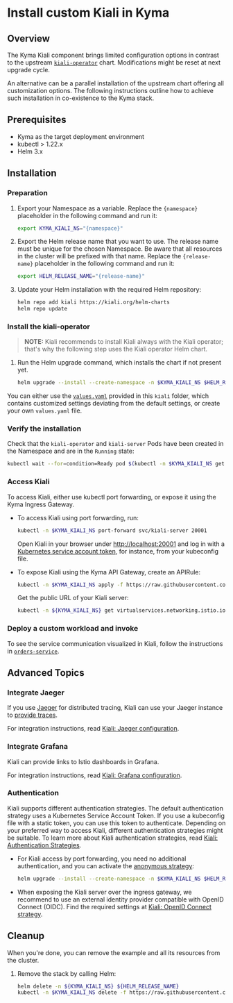 # Install custom Kiali in Kyma

## Overview

The Kyma Kiali component brings limited configuration options in contrast to the upstream [`kiali-operator`](https://github.com/kiali/helm-charts/tree/master/kiali-operator) chart. Modifications might be reset at next upgrade cycle.

An alternative can be a parallel installation of the upstream chart offering all customization options. The following instructions outline how to achieve such installation in co-existence to the Kyma stack.

## Prerequisites

- Kyma as the target deployment environment
- kubectl > 1.22.x
- Helm 3.x

## Installation

### Preparation

1. Export your Namespace as a variable. Replace the `{namespace}` placeholder in the following command and run it:

    ```bash
    export KYMA_KIALI_NS="{namespace}"
    ```

1. Export the Helm release name that you want to use. The release name must be unique for the chosen Namespace. Be aware that all resources in the cluster will be prefixed with that name. Replace the `{release-name}` placeholder in the following command and run it:
    ```bash
    export HELM_RELEASE_NAME="{release-name}"
    ```

1. Update your Helm installation with the required Helm repository:

    ```bash
    helm repo add kiali https://kiali.org/helm-charts
    helm repo update
    ```

### Install the kiali-operator

> **NOTE:** Kiali recommends to install Kiali always with the Kiali operator; that's why the following step uses the Kiali operator Helm chart.

1. Run the Helm upgrade command, which installs the chart if not present yet.
    ```bash
    helm upgrade --install --create-namespace -n $KYMA_KIALI_NS $HELM_RELEASE_NAME kiali/kiali-operator -f https://raw.githubusercontent.com/kyma-project/examples/main/kiali/values.yaml
    ```

You can either use the [`values.yaml`](./values.yaml) provided in this `kiali` folder, which contains customized settings deviating from the default settings, or create your own `values.yaml` file.

### Verify the installation

Check that the `kiali-operator` and `kiali-server` Pods have been created in the Namespace and are in the `Running` state:
```bash
kubectl wait --for=condition=Ready pod $(kubectl -n $KYMA_KIALI_NS get pods --no-headers -o custom-columns=":metadata.name" | grep kiali) -n $KYMA_KIALI_NS
```
### Access Kiali

To access Kiali, either use kubectl port forwarding, or expose it using the Kyma Ingress Gateway.

* To access Kiali using port forwarding, run:
  ```bash
  kubectl -n $KYMA_KIALI_NS port-forward svc/kiali-server 20001
  ```

  Open Kiali in your browser under [http://localhost:20001](http://localhost:20001) and log in with a [Kubernetes service account token](https://kubernetes.io/docs/reference/access-authn-authz/authentication/#service-account-tokens), for instance, from your kubeconfig file.

* To expose Kiali using the Kyma API Gateway, create an APIRule:
  ```bash
  kubectl -n $KYMA_KIALI_NS apply -f https://raw.githubusercontent.com/kyma-project/examples/main/kiali/apirule.yaml
  ```
  Get the public URL of your Kiali server:
  ```bash
  kubectl -n ${KYMA_KIALI_NS} get virtualservices.networking.istio.io -ojsonpath='{.items[*].spec.hosts[*]}'
  ```

### Deploy a custom workload and invoke

To see the service communication visualized in Kiali, follow the instructions in [`orders-service`](./../orders-service/).

## Advanced Topics

### Integrate Jaeger

If you use [Jaeger](https://www.jaegertracing.io/) for distributed tracing, Kiali can use your Jaeger instance to [provide traces](https://kiali.io/docs/features/tracing/).

For integration instructions, read [Kiali: Jaeger configuration](https://kiali.io/docs/configuration/p8s-jaeger-grafana/jaeger/).

### Integrate Grafana

Kiali can provide links to Istio dashboards in Grafana.

For integration instructions, read [Kiali: Grafana configuration](https://kiali.io/docs/configuration/p8s-jaeger-grafana/grafana/).

### Authentication

Kiali supports different authentication strategies. The default authentication strategy uses a Kubernetes Service Account Token. If you use a kubeconfig file with a static token, you can use this token to authenticate. Depending on your preferred way to access Kiali, different authentication strategies might be suitable. To learn more about Kiali authentication strategies, read [Kiali: Authentication Strategies](https://kiali.io/docs/configuration/authentication/).

* For Kiali access by port forwarding, you need no additional authentication, and you can activate the [anonymous strategy](https://kiali.io/docs/configuration/authentication/anonymous/):
  ```bash
  helm upgrade --install --create-namespace -n $KYMA_KIALI_NS $HELM_RELEASE_NAME kiali/kiali-operator --set cr.spec.auth.strategy=anonymous -f https://raw.githubusercontent.com/kyma-project/examples/main/kiali/values.yaml
  ```
* When exposing the Kiali server over the ingress gateway, we recommend to use an external identity provider compatible with OpenID Connect (OIDC). Find the required settings at [Kiali: OpenID Connect strategy](https://kiali.io/docs/configuration/authentication/openid/).

## Cleanup

When you're done, you can remove the example and all its resources from the cluster.

1. Remove the stack by calling Helm:

    ```bash
    helm delete -n ${KYMA_KIALI_NS} ${HELM_RELEASE_NAME}
    kubectl -n $KYMA_KIALI_NS delete -f https://raw.githubusercontent.com/kyma-project/examples/main/kiali/apirule.yaml
    ```
